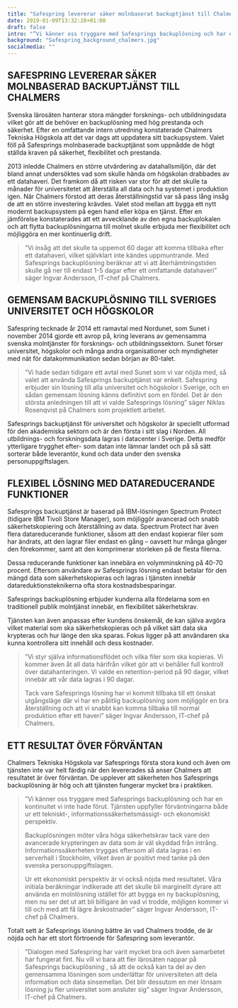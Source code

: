 ```yaml
---
title: "Safespring levererar säker molnbaserat backuptjänst till Chalmers"
date: 2019-01-09T13:32:28+01:00
draft: false
intro: "”Vi känner oss tryggare med Safesprings backuplösning och har en kontinuitet vi inte hade förut. Tjänsten uppfyller förväntningarna både ur ett tekniskt-, informationssäkerhetsmässigt- och ekonomiskt perspektiv”"
background: "Safespring_background_chalmers.jpg"
socialmedia: ""
---
```

## SAFESPRING LEVERERAR SÄKER MOLNBASERAD BACKUPTJÄNST TILL CHALMERS
Svenska lärosäten hanterar stora mängder forsknings- och utbildningsdata vilket gör att de behöver en backuplösning med hög prestanda och säkerhet. Efter en omfattande intern utredning konstaterade Chalmers Tekniska Högskola att det var dags att uppdatera sitt backupsystem. Valet föll på Safesprings molnbaserade backuptjänst som uppnådde de högt ställda kraven på säkerhet, flexibilitet och prestanda.

2013 inledde Chalmers en större utvärdering av datahallsmiljön, där det bland annat undersöktes vad som skulle hända om högskolan drabbades av ett datahaveri. Det framkom då att risken var stor för att det skulle ta månader för universitetet att återställa all data och ha systemet i produktion igen. När Chalmers förstod att deras återställningstid var så pass lång insåg de att en större investering krävdes. Valet stod mellan att bygga ett nytt modernt backupsystem på egen hand eller köpa en tjänst. Efter en jämförelse konstaterades att ett avvecklande av den egna backuplokalen och att flytta backuplösningarna till molnet skulle erbjuda mer flexibilitet och möjliggöra en mer kontinuerlig drift.

>”Vi insåg att det skulle ta uppemot 60 dagar att komma tillbaka efter ett datahaveri, vilket självklart inte kändes uppmuntrande. Med Safesprings backuplösning beräknar att vi att återhämtningstiden skulle gå ner till endast 1-5 dagar efter ett omfattande datahaveri” säger Ingvar Andersson, IT-chef på Chalmers.

## GEMENSAM BACKUPLÖSNING TILL SVERIGES UNIVERSITET OCH HÖGSKOLOR
Safespring tecknade år 2014 ett ramavtal med Nordunet, som Sunet i november 2014 gjorde ett avrop på, kring leverans av gemensamma svenska molntjänster för forsknings- och utbildningssektorn. Sunet förser universitet, högskolor och många andra organisationer och myndigheter med nät för datakommunikation sedan början av 80-talet.

>”Vi hade sedan tidigare ett avtal med Sunet som vi var nöjda med, så valet att använda Safesprings backuptjänst var enkelt. Safespring erbjuder sin lösning till alla universitet och högskolor i Sverige, och en sådan gemensam lösning känns definitivt som en fördel. Det är den största anledningen till att vi valde Safesprings lösning” säger Niklas Rosenqvist på Chalmers som projektlett arbetet.

Safesprings backuptjänst för universitet och högskolor är speciellt utformad för den akademiska sektorn och är den första i sitt slag i Norden. All utbildnings- och forskningsdata lagras i datacenter i Sverige. Detta medför ytterligare trygghet efter- som datan inte lämnar landet och på så sätt sorterar både leverantör, kund och data under den svenska personuppgiftslagen.

## FLEXIBEL LÖSNING MED DATAREDUCERANDE FUNKTIONER
Safesprings backuptjänst är baserad på IBM-lösningen Spectrum Protect (tidigare IBM Tivoli Store Manager), som möjliggör avancerad och snabb säkerhetskopiering och återställning av data. Spectrum Protect har även flera datareducerande funktioner, såsom att den endast kopierar filer som har ändrats, att den lagrar filer endast en gång – oavsett hur många gånger den förekommer, samt att den komprimerar storleken på de flesta filerna.

Dessa reducerande funktioner kan innebära en volymminskning på 40-70 procent. Eftersom användare av Safesprings lösning endast betalar för den mängd data som säkerhetskopieras och lagras i tjänsten innebär datareduktionsteknikerna ofta stora kostnadsbesparingar.

Safesprings backuplösning erbjuder kunderna alla fördelarna som en traditionell publik molntjänst innebär, en flexibilitet säkerhetskrav.

Tjänsten kan även anpassas efter kundens önskemål, de kan själva avgöra vilket material som ska säkerhetskopieras och på vilket sätt data ska krypteras och hur länge den ska sparas. Fokus ligger på att användaren ska kunna kontrollera sitt innehåll och dess kostnader.

>”Vi styr själva informationsflödet och vilka filer som ska kopieras. Vi kommer även åt all data härifrån vilket gör att vi behåller full kontroll över datahanteringen. Vi valde en retention-period på 90 dagar, vilket innebär att vår data lagras i 90 dagar.
>
>Tack vare Safesprings lösning har vi kommit tillbaka till ett önskat utgångsläge där vi har en pålitlig backuplösning som möjliggör en bra återställning och att vi snabbt kan komma tillbaka till normal produktion efter ett haveri” säger Ingvar Andersson, IT-chef på Chalmers.

## ETT RESULTAT ÖVER FÖRVÄNTAN
Chalmers Tekniska Högskola var Safesprings första stora kund och även om tjänsten inte var helt färdig när den levererades så anser Chalmers att resultatet är över förväntan. De upplever att säkerheten hos Safesprings backuplösning är hög och att tjänsten fungerar mycket bra i praktiken.

>”Vi känner oss tryggare med Safesprings backuplösning och har en kontinuitet vi inte hade förut. Tjänsten uppfyller förväntningarna både ur ett tekniskt-, informationssäkerhetsmässigt- och ekonomiskt perspektiv.
>
>Backuplösningen möter våra höga säkerhetskrav tack vare den avancerade krypteringen av data som är väl skyddad från intrång. Informationssäkerheten tryggas eftersom all data lagras i en serverhall i Stockholm, vilket även är positivt med tanke på den svenska personuppgiftslagen.
>
>Ur ett ekonomiskt perspektiv är vi också nöjda med resultatet. Våra initiala beräkningar indikerade att det skulle bli marginellt dyrare att använda en molnlösning istället för att bygga en ny backuplösning, men nu ser det ut att bli billigare än vad vi trodde, möjligen kommer vi till och med att få lägre årskostnader” säger Ingvar Andersson, IT-chef på Chalmers.

Totalt sett är Safesprings lösning bättre än vad Chalmers trodde, de är nöjda och har ett stort förtroende för Safespring som leverantör.

>”Dialogen med Safespring har varit mycket bra och även samarbetet har fungerat fint. Nu vill vi bara att fler lärosäten nappar på Safesprings backuplösning , så att de också kan ta del av den gemensamma lösningen som underlättar för universiteten att dela information och data sinsemellan. Det blir dessutom en mer lönsam lösning ju fler universitet som ansluter sig” säger Ingvar Andersson, IT-chef på Chalmers.

